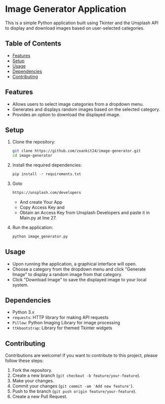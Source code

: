 # Image Generator Application

This is a simple Python application built using Tkinter and the Unsplash API to display and download images based on user-selected categories.

## Table of Contents

- [Features](#features)
- [Setup](#setup)
- [Usage](#usage)
- [Dependencies](#dependencies) 
- [Contributing](#contributing)


## Features

- Allows users to select image categories from a dropdown menu.
- Generates and displays random images based on the selected category.
- Provides an option to download the displayed image.

## Setup

1. Clone the repository:

    ```bash
    git clone https://github.com/zxankit24/image-generator.git
    cd image-generator
    ```

2. Install the required dependencies:

    ```bash
    pip install -r requirements.txt
    ```
3. Goto 
    ```bash
    https://unsplash.com/developers
    ```
    - And create Your App 
    - Copy Access Key and 
    - Obtain an Access Key from Unsplash Developers and paste it in Main.py at line 27.

4. Run the application:

    ```bash
    python image_generator.py
    ```

## Usage

- Upon running the application, a graphical interface will open.
- Choose a category from the dropdown menu and click "Generate Image" to display a random image from that category.
- Click "Download Image" to save the displayed image to your local system.

## Dependencies

- Python 3.x
- `requests`: HTTP library for making API requests
- `Pillow`: Python Imaging Library for image processing
- `ttkbootstrap`: Library for themed Tkinter widgets

## Contributing

Contributions are welcome! If you want to contribute to this project, please follow these steps:

1. Fork the repository.
2. Create a new branch (`git checkout -b feature/your-feature`).
3. Make your changes.
4. Commit your changes (`git commit -am 'Add new feature'`).
5. Push to the branch (`git push origin feature/your-feature`).
6. Create a new Pull Request.



